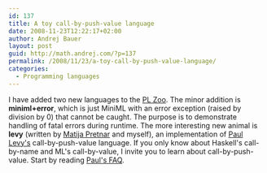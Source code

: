 ```yaml
---
id: 137
title: A toy call-by-push-value language
date: 2008-11-23T12:22:17+02:00
author: Andrej Bauer
layout: post
guid: http://math.andrej.com/?p=137
permalink: /2008/11/23/a-toy-call-by-push-value-language/
categories:
  - Programming languages
---
```

I have added two new languages to the [PL Zoo](http://andrej.com/plzoo/). The minor addition is **miniml+error**, which is just MiniML with an error exception (raised by division by 0) that cannot be caught. The purpose is to demonstrate handling of fatal errors during runtime. The more interesting new animal is **levy** (written by [Matija Pretnar](http://matija.pretnar.info/) and myself), an implementation of [Paul Levy's](http://www.cs.bham.ac.uk/~pbl/) call-by-push-value language. If you only know about Haskell's call-by-name and ML's call-by-value, I invite you to learn about call-by-push-value. Start by reading [Paul's FAQ](http://www.cs.bham.ac.uk/~pbl/cbpv.html).
